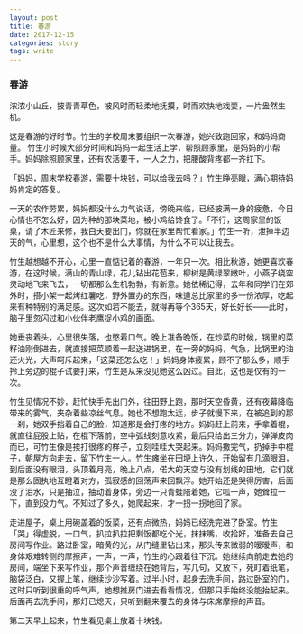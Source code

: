 ```yaml
---
layout: post
title: 春游
date: 2017-12-15 
categories: story
tags: write
---
```


### 春游

浓浓小山丘，披青青草色，被风时而轻柔地抚摸，时而欢快地戏耍，一片盎然生机。

这是春游的好时节。竹生的学校周末要组织一次春游，她兴致跑回家，和妈妈商量。 竹生小时候大部分时间和妈妈一起生活上学，帮照顾家里，是妈妈的小帮手。妈妈除照顾家里，还有农活要干，一人之力，把腰酸背疼都一齐扛下。

「妈妈，周末学校春游，需要十块钱，可以给我去吗？」竹生睁亮眼，满心期待妈妈肯定的答复。

一天的农作劳累，妈妈都没什么力气说话，傍晚来临，已经披满一身的疲惫，今日心情也不怎么好，因为种的那块菜地，被小鸡给馋食了。「不行，这周家里的饭桌，请了木匠来修，我白天要出门，你就在家里帮忙看家。」竹生一听，泄掉半边天的气，心里想，这个也不是什么大事情，为什么不可以让我去。

竹生越想越不开心，心里一直惦记着的春游，一年只一次。相比秋游，她更喜欢春游，在这时候，满山的青山绿，花儿钻出花苞来，柳树是黄绿翠嫩叶，小燕子绕空灵动地飞来飞去，一切都那么生机勃勃，有新意。她依稀记得，去年和同学们在郊外时，搭小架一起烤红薯吃，野外置办的东西，味道总比家里的多一份浓厚，吃起来有种特别的满足感。这次如若不能去，就得再等个365天，好长好长——此时，脑子里忽闪过和小伙伴老鹰捉小鸡的画面。

她垂丧着头，心里很失落，也憋着口气。晚上准备晚饭，在炒菜的时候，锅里的菜籽油刚倒进去，就直接把菜顺着一起送进锅里，在一旁的妈妈，气急，比锅里的油还火光，大声呵斥起来，「这菜还怎么吃！」妈妈身体疲累，顾不了那么多，顺手拎上旁边的棍子试要打来，竹生是从来没见她这么凶过。自此，这也是仅有的一次。

竹生见情况不妙，赶忙快手先出门外，往田野上跑，那时天空昏黄，还有夜幕降临带来的雾气，夹杂着些凉丝气息。她也不想跑太远，步子就慢下来，在被追到的那一刹，她双手挡着自己的脸，知道那是会打疼的地方。妈妈赶上前来，手拿着棍，就直往屁股上贴，在棍下落前，空中弧线刻意收紧，最后只给出三分力，弹弹皮肉而已，可竹生像是挨打很疼的样子，立刻哇哇大哭起来。妈妈撒完气，扔掉手中棍子，朝屋方向走去，留下竹生一人。竹生瘫坐在田埂上许久，开始留有几滴眼泪，到后面没有眼泪，头顶着月亮，晚上八点，偌大的天空与没有划线的田地，它们就是那么固执地互瞪着对方，孤寂感的回荡声来回飘浮。她开始还是哭得厉害，后面没了泪水，只是抽泣，抽动着身体，旁边一只青蛙陪着她，它呱一声，她耸拉一下，直到没力气。不知过了多久，她爬起来，才一拐一拐地回了家。

走进屋子，桌上用碗盖着的饭菜，还有点微热，妈妈已经洗完进了卧室。竹生「哭」得虚脱，一口气，扒拉扒拉把剩饭都吃个光，抹抹嘴，收拾好，准备去自己房间写作业。路过卧室，暗黄的光，从门缝里钻出来，那头传来微弱的暧暧声，和身体艰难转侧的摩擦声，一声，一声，竹生的心跟着往下沉。她继续向前走去她的房间，端坐下来写作业，那个声音缠绕在她背后，写几句，又放下，死盯着纸笔，脑袋泛白，又握上笔，继续沙沙写着。过半小时，起身去洗手间，路过卧室的门，这时只听到很重的呼气声，她想推房门进去看看情况，但那只手始终没能抬起来。后面再去洗手间，那灯已熄灭，只听到翻来覆去的身体与床席摩擦的声音。

第二天早上起来，竹生看见桌上放着十块钱。


